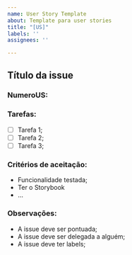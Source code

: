 ```yaml
---
name: User Story Template
about: Template para user stories
title: "[US]"
labels: ''
assignees: ''

---
```


## Título da issue

### NumeroUS:

### Tarefas:

- [ ] Tarefa 1;
- [ ] Tarefa 2;
- [ ] Tarefa 3;

### Critérios de aceitação:

- Funcionalidade testada;
- Ter o Storybook
- ...





### Observações:

- A issue deve ser pontuada;
- A issue deve ser delegada a alguém;
- A issue deve ter labels;

